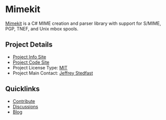 # Mimekit

[Mimekit](https://github.com/jstedfast/MimeKit) is a C# MIME creation and parser library with support for S/MIME, PGP, TNEF, and Unix mbox spools.

## Project Details
* [Project Info Site](https://github.com/jstedfast/MimeKit) 
* [Project Code Site](https://github.com/jstedfast/MimeKit) 
* Project License Type: [MIT](https://github.com/jstedfast/MimeKit/blob/master/License.md)
* Project Main Contact: [Jeffrey Stedfast](mailto:jeff@xamarin.com)  

## Quicklinks

* [Contribute](https://github.com/jstedfast/MimeKit#contributing) 
* [Discussions](https://github.com/xamarin/Xamarin.Auth/issues)
* [Blog](http://jeffreystedfast.blogspot.com/search/label/mimekit)